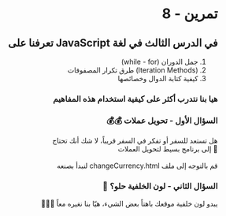 <div dir="rtl">

# تمرين - 8

## في الدرس الثالث في لغة JavaScript تعرفنا على

1. جمل الدوران (while - for)
2. (Iteration Methods) طرق تكرار المصفوفات
3. كيفية كتابة الدوال وخصائصها

### هيا بنا نتدرب أكثر على كيفية استخدام هذه المفاهيم

### السؤال الأول - تحويل عملات 💰💰

هل تستعد للسفر أو تفكر في السفر قريباً، لا شك أنك تحتاج <br>💸 إلى برنامج بسيط لتحويل العملات
<br>
<br>قم بالتوجه إلى ملف changeCurrency.html لنبدأ بصنعه

### السؤال الثاني - لون الخلفية حلو؟ 🎨

يبدو لون خلفية موقعك باهتاً بعض الشيء، هيّا بنا نغيره معاً 🏃🏻‍♂️
